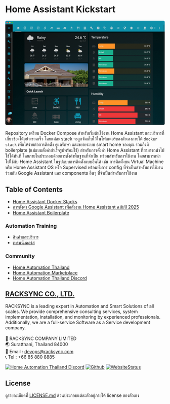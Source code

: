 # Home Assistant Kickstart

![image](assets/screenshot.png)

Repository เตรียม Docker Compose สำหรับเริ่มต้นใช้งาน Home Assistant และบริการที่เกี่ยวข้องได้อย่างรวดเร็ว โดยแต่ละ stack จะถูกจัดเก็บไว้ในโฟลเดอร์ของตัวเองภายใต้ `docker stack` เพื่อให้ง่ายต่อการติดตั้ง ดูแลรักษา และขยายระบบ smart home ของคุณ รวมถึงมี boilerplate (แม่แบบตั้งค่าสำเร็จรูปพร้อมใช้) สำหรับการตั้งค่า Home Assistant ที่สามารถนำไปใช้ได้ทันที โดยภายในประกอบด้วยการตั้งค่าพื้นฐานที่จำเป็น พร้อมสำหรับการใช้งาน โดยสามารถนำไปใช้กับ Home Assistant ในรูปแบบการติดตั้งแบบอื่นได้ เช่น การติดตั้งบน  Virtual Machine หรือ Home Assistant OS หรือ Supervised พร้อมทั้งการ config ที่จำเป็นสำหรับการใช้งานร่วมกับ Google Assistant และ components อื่นๆ ที่จำเป็นสำหรับการใช้งาน

## Table of Contents
- [Home Assistant Docker Stacks](stack/README.md)
- [การตั้งค่า Google Assistant เพื่อสั่งงาน Home Assistant ​ฉบับปี 2025](docs/google-home-assistant.md)
- [Home Assistant Boilerplate](stack/homeassistant/ha_config/)


### Automation Training

- [สินค้าและบริการ](http://racksync.com)
- [เทรนนิ่งคอร์ส](https://facebook.com/racksync)

### Community

- [Home Automation Thailand](https://www.facebook.com/groups/hathailand)
- [Home Automation Marketplace](https://www.facebook.com/groups/hatmarketplace)
- [Home Automation Thailand Discord](https://discord.gg/Wc5CwnWkp4) 

## [RACKSYNC CO., LTD.](https://racksync.com)

RACKSYNC is a leading expert in Automation and Smart Solutions of all scales. We provide comprehensive consulting services, system implementation, installation, and monitoring by experienced professionals. Additionally, we are a full-service Software as a Service development company.
\
\
📍 RACKSYNC COMPANY LIMITED \
🌏 Suratthani, Thailand 84000 \
📧 Email : devops@racksync.com \
📞 Tel : +66 85 880 8885 

[![Home Automation Thailand Discord](https://img.shields.io/discord/986181205504438345?style=for-the-badge)](https://discord.gg/Wc5CwnWkp4) [![Github](https://img.shields.io/github/followers/racksync?style=for-the-badge)](https://github.com/racksync) 
[![WebsiteStatus](https://img.shields.io/website?down_color=grey&down_message=Offline&style=for-the-badge&up_color=green&up_message=Online&url=https%3A%2F%2Fracksync.com)](https://racksync.com)


## License

ดูรายละเอียดที่ [LICENSE.md](LICENSE.md) ส่วนประกอบแต่ละตัวอยู่ภายใต้ license ของตัวเอง

